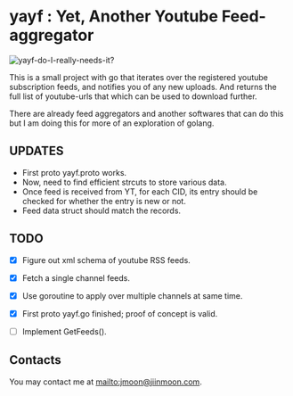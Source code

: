 yayf : Yet, Another Youtube Feed-aggregator
===========================================

![yayf-do-I-really-needs-it?](resources/yayf-frontpage.jpg "Here's an attempt
at drawing in xkcd style. Drawing with mouse sucks.")

This is a small project with go that iterates over the registered youtube
subscription feeds, and notifies you of any new uploads. And returns the full
list of youtube-urls that which can be used to download further.

There are already feed aggregators and another softwares that can do this but
I am doing this for more of an exploration of golang.

UPDATES
-------

- First proto yayf.proto works.
- Now, need to find efficient strcuts to store various data.
- Once feed is received from YT, for each CID, its entry should be checked for
  whether the entry is new or not.
- Feed data struct should match the records.

TODO
----

- [x] Figure out xml schema of youtube RSS feeds.
- [x] Fetch a single channel feeds.
- [x] Use goroutine to apply over multiple channels at same time.
- [x] First proto yayf.go finished; proof of concept is valid.
- [ ] Implement GetFeeds().








Contacts
--------

You may contact me at <mailto:jmoon@jiinmoon.com>.


